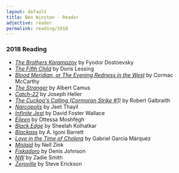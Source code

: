 ```yaml
---
layout: default
title: Ben Winston - Reader
adjective: reader
permalink: reading/2018
---
```


### 2018 Reading

+ [*The Brothers Karamazov*](https://www.indiebound.org/book/9780679729259) by Fyodor Dostoevsky
+ [*The Fifth Child*](https://www.indiebound.org/book/9780679721826) by Doris Lessing
+ [*Blood Meridian, or The Evening Redness in the West*](https://www.indiebound.org/book/9780679728757) by Cormac McCarthy
+ [*The Stranger*](https://www.indiebound.org/book/9780679720201) by Albert Camus
+ [*Catch-22*](https://www.indiebound.org/book/9780684833392) by Joseph Heller
+ [*The Cuckoo's Calling (Cormoran Strike #1)*](https://www.indiebound.org/book/9780316206853) by Robert Galbraith
+ [*Narcopolis*](https://www.indiebound.org/book/9781594203305) by Jeet Thayil
+ [*Infinite Jest*](https://www.indiebound.org/book/9780316066525) by David Foster Wallace
+ [*Eileen*](https://www.indiebound.org/book/9780143128755) by Ottessa Moshfegh
+ [*Black Edge*](https://www.indiebound.org/book/9780812995800) by Sheelah Kolhatkar
+ [*Blackass*](https://www.indiebound.org/book/9781555977337) by A. Igoni Barrett
+ [*Love in the Time of Cholera*](https://www.indiebound.org/book/9780307389732) by Gabriel García Márquez
+ [*Mislaid*](https://www.indiebound.org/book/9780062364784) by Nell Zink
+ [*Fiskadoro*](https://www.indiebound.org/book/9780060976095) by Denis Johnson
+ [*NW*](https://www.indiebound.org/book/9780143123934) by Zadie Smith
+ [*Zeroville*](https://www.indiebound.org/book/9781933372396) by Steve Erickson
